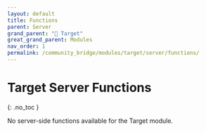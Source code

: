 ```yaml
---
layout: default
title: Functions
parent: Server
grand_parent: "🎯 Target"
great_grand_parent: Modules
nav_order: 1
permalink: /community_bridge/modules/target/server/functions/
---
```


# Target Server Functions
{: .no_toc }

No server-side functions available for the Target module.